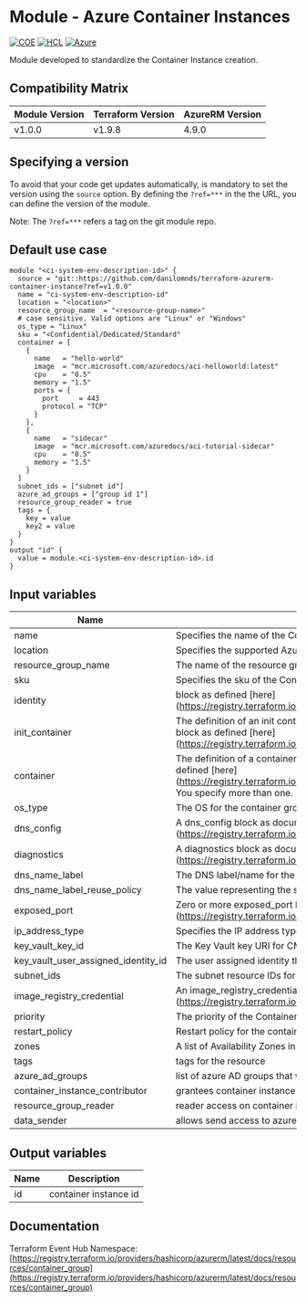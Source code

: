 # Module - Azure Container Instances
[![COE](https://img.shields.io/badge/Created%20By-CCoE-blue)]()
[![HCL](https://img.shields.io/badge/language-HCL-blueviolet)](https://www.terraform.io/)
[![Azure](https://img.shields.io/badge/provider-Azure-blue)](https://registry.terraform.io/providers/hashicorp/azurerm/latest)

Module developed to standardize the Container Instance creation.

## Compatibility Matrix

| Module Version | Terraform Version | AzureRM Version |
|----------------|-------------------| --------------- |
| v1.0.0         | v1.9.8            | 4.9.0           |

## Specifying a version

To avoid that your code get updates automatically, is mandatory to set the version using the `source` option. 
By defining the `?ref=***` in the the URL, you can define the version of the module.

Note: The `?ref=***` refers a tag on the git module repo.

## Default use case

```hcl
module "<ci-system-env-description-id>" {
  source = "git::https://github.com/danilomnds/terraform-azurerm-container-instance?ref=v1.0.0"
  name = "ci-system-env-description-id"
  location = "<location>"
  resource_group_name  = "<resource-group-name>"
  # case sensitive. Valid options are "Linux" or "Windows"
  os_type = "Linux"
  sku = "<Confidential/Dedicated/Standard"  
  container = [
    {
      name   = "hello-world"
      image  = "mcr.microsoft.com/azuredocs/aci-helloworld:latest"
      cpu    = "0.5"
      memory = "1.5"
      ports = {
        port     = 443
        protocol = "TCP"
      }
    },
    {
      name   = "sidecar"
      image  = "mcr.microsoft.com/azuredocs/aci-tutorial-sidecar"
      cpu    = "0.5"
      memory = "1.5"
    }
  ]
  subnet_ids = ["subnet id"]
  azure_ad_groups = ["group id 1"]
  resource_group_reader = true
  tags = {
    key = value
    key2 = value
  } 
}
output "id" {
  value = module.<ci-system-env-description-id>.id
}
```

## Input variables
| Name | Description | Type | Default | Required |
|------|-------------|------|---------|:--------:|
| name | Specifies the name of the Container Group | `string` | n/a | `Yes` |
| location | Specifies the supported Azure location where the resource exists | `string` | n/a | `Yes` |
| resource_group_name | The name of the resource group in which to create the Container Group | `string` | n/a | `Yes` |
| sku | Specifies the sku of the Container Group | `string` | `Standard` | `Yes` |
| identity | block as defined [here] (https://registry.terraform.io/providers/hashicorp/azurerm/latest/docs/resources/container_group)| `object()` | n/a | No |
| init_container | The definition of an init container that is part of the group as documented in the init_container block as defined [here] (https://registry.terraform.io/providers/hashicorp/azurerm/latest/docs/resources/container_group)| `object()` | n/a | No |
| container | The definition of a container that is part of the group as documented in the container block as defined [here] (https://registry.terraform.io/providers/hashicorp/azurerm/latest/docs/resources/container_group). You specify more than one. | `list(object())` | n/a | `Yes` |
| os_type | The OS for the container group. Allowed values are Linux and Windows | `string` | n/a | `Yes` |
| dns_config | A dns_config block as documented [here] (https://registry.terraform.io/providers/hashicorp/azurerm/latest/docs/resources/container_group)| `object()` | n/a | No |
| diagnostics | A diagnostics  block as documented [here] (https://registry.terraform.io/providers/hashicorp/azurerm/latest/docs/resources/container_group)| `object()` | n/a | No |
| dns_name_label | The DNS label/name for the container group's IP | `string` | n/a | No |
| dns_name_label_reuse_policy | The value representing the security enum | `string` | `Unsecure` | No |
| exposed_port | Zero or more exposed_port blocks as defined [here] (https://registry.terraform.io/providers/hashicorp/azurerm/latest/docs/resources/container_group)| `list(object())` | n/a | No |
| ip_address_type | Specifies the IP address type of the container | `string` | `Private` | No |
| key_vault_key_id | The Key Vault key URI for CMK encryption. Changing this forces a new resource to be created | `string` | n/a | No |
| key_vault_user_assigned_identity_id | The user assigned identity that has access to the Key Vault Key | `string` | n/a | No |
| subnet_ids | The subnet resource IDs for a container group | `list(string)` | n/a | No |
| image_registry_credential | An image_registry_credential block as documented [here] (https://registry.terraform.io/providers/hashicorp/azurerm/latest/docs/resources/container_group)| `object()` | n/a | No |
| priority | The priority of the Container Group | `string` | n/a | No |
| restart_policy | Restart policy for the container group | `string` | `Always` | No |
| zones | A list of Availability Zones in which this Container Group is located | `list(string)` | n/a | No |
| tags | tags for the resource | `map(string)` | `{}` | No |
| azure_ad_groups | list of azure AD groups that will be granted the Reader role  | `list` | `[]` | No |
| container_instance_contributor | grantees container instance contributor custom role | `bool` | `true` | No |
| resource_group_reader | reader access on container instance resource group | `bool` | `false` | No |
| data_sender | allows send access to azure event hubs resources | `bool` | `true` | No |

## Output variables

| Name | Description |
|------|-------------|
| id | container instance id |

## Documentation

Terraform Event Hub Namespace: <br>
[https://registry.terraform.io/providers/hashicorp/azurerm/latest/docs/resources/container_group](https://registry.terraform.io/providers/hashicorp/azurerm/latest/docs/resources/container_group)<br>